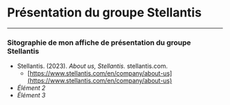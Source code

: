 # Présentation du groupe Stellantis

-------------------------------

### Sitographie de mon affiche de présentation du groupe Stellantis 

* Stellantis. (2023). *About us, Stellantis.* stellantis.com.
  * [https://www.stellantis.com/en/company/about-us](https://www.stellantis.com/en/company/about-us)
* *Élément 2*
* *Élément 3*



